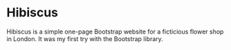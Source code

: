 # Hibiscus 

Hibiscus is a simple one-page Bootstrap website for a ficticious flower shop in London.
It was my first try with the Bootstrap library.
